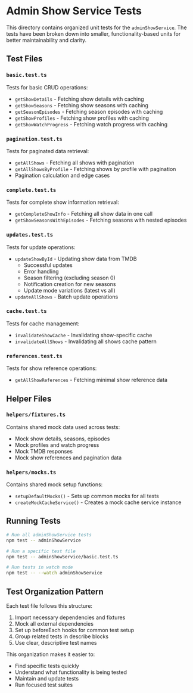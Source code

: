 # Admin Show Service Tests

This directory contains organized unit tests for the `adminShowService`. The tests have been broken down into smaller, functionality-based units for better maintainability and clarity.

## Test Files

### `basic.test.ts`
Tests for basic CRUD operations:
- `getShowDetails` - Fetching show details with caching
- `getShowSeasons` - Fetching show seasons with caching
- `getSeasonEpisodes` - Fetching season episodes with caching
- `getShowProfiles` - Fetching show profiles with caching
- `getShowWatchProgress` - Fetching watch progress with caching

### `pagination.test.ts`
Tests for paginated data retrieval:
- `getAllShows` - Fetching all shows with pagination
- `getAllShowsByProfile` - Fetching shows by profile with pagination
- Pagination calculation and edge cases

### `complete.test.ts`
Tests for complete show information retrieval:
- `getCompleteShowInfo` - Fetching all show data in one call
- `getShowSeasonsWithEpisodes` - Fetching seasons with nested episodes

### `updates.test.ts`
Tests for update operations:
- `updateShowById` - Updating show data from TMDB
  - Successful updates
  - Error handling
  - Season filtering (excluding season 0)
  - Notification creation for new seasons
  - Update mode variations (latest vs all)
- `updateAllShows` - Batch update operations

### `cache.test.ts`
Tests for cache management:
- `invalidateShowCache` - Invalidating show-specific cache
- `invalidateAllShows` - Invalidating all shows cache pattern

### `references.test.ts`
Tests for show reference operations:
- `getAllShowReferences` - Fetching minimal show reference data

## Helper Files

### `helpers/fixtures.ts`
Contains shared mock data used across tests:
- Mock show details, seasons, episodes
- Mock profiles and watch progress
- Mock TMDB responses
- Mock show references and pagination data

### `helpers/mocks.ts`
Contains shared mock setup functions:
- `setupDefaultMocks()` - Sets up common mocks for all tests
- `createMockCacheService()` - Creates a mock cache service instance

## Running Tests

```bash
# Run all adminShowService tests
npm test -- adminShowService

# Run a specific test file
npm test -- adminShowService/basic.test.ts

# Run tests in watch mode
npm test -- --watch adminShowService
```

## Test Organization Pattern

Each test file follows this structure:
1. Import necessary dependencies and fixtures
2. Mock all external dependencies
3. Set up beforeEach hooks for common test setup
4. Group related tests in describe blocks
5. Use clear, descriptive test names

This organization makes it easier to:
- Find specific tests quickly
- Understand what functionality is being tested
- Maintain and update tests
- Run focused test suites
